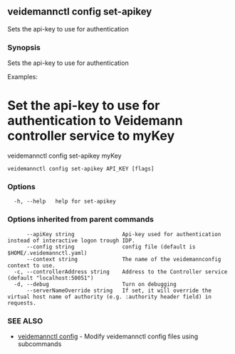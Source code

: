 ## veidemannctl config set-apikey

Sets the api-key to use for authentication

### Synopsis

Sets the api-key to use for authentication

Examples:
  # Set the api-key to use for authentication to Veidemann controller service to myKey
  veidemannctl config set-apikey myKey


```
veidemannctl config set-apikey API_KEY [flags]
```

### Options

```
  -h, --help   help for set-apikey
```

### Options inherited from parent commands

```
      --apiKey string               Api-key used for authentication instead of interactive logon trough IDP.
      --config string               config file (default is $HOME/.veidemannctl.yaml)
      --context string              The name of the veidemannconfig context to use.
  -c, --controllerAddress string    Address to the Controller service (default "localhost:50051")
  -d, --debug                       Turn on debugging
      --serverNameOverride string   If set, it will override the virtual host name of authority (e.g. :authority header field) in requests.
```

### SEE ALSO

* [veidemannctl config](veidemannctl_config.md)	 - Modify veidemannctl config files using subcommands

